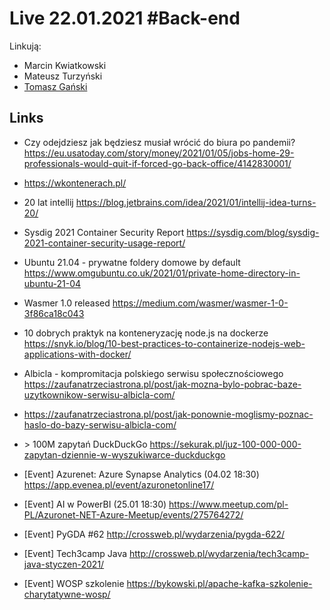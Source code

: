 # Live 22.01.2021 #Back-end

Linkują:

- Marcin Kwiatkowski
- Mateusz Turzyński
- [Tomasz Gański](https://www.linkedin.com/in/tomaszganski)

## Links

- Czy odejdziesz jak będziesz musiał wrócić do biura po pandemii?
  https://eu.usatoday.com/story/money/2021/01/05/jobs-home-29-professionals-would-quit-if-forced-go-back-office/4142830001/

- https://wkontenerach.pl/

- 20 lat intellij
  https://blog.jetbrains.com/idea/2021/01/intellij-idea-turns-20/

- Sysdig 2021 Container Security Report
  https://sysdig.com/blog/sysdig-2021-container-security-usage-report/

- Ubuntu 21.04 - prywatne foldery domowe by default
  https://www.omgubuntu.co.uk/2021/01/private-home-directory-in-ubuntu-21-04

- Wasmer 1.0 released
  https://medium.com/wasmer/wasmer-1-0-3f86ca18c043

- 10 dobrych praktyk na konteneryzację node.js na dockerze
  https://snyk.io/blog/10-best-practices-to-containerize-nodejs-web-applications-with-docker/

- Albicla - kompromitacja polskiego serwisu społecznościowego
  https://zaufanatrzeciastrona.pl/post/jak-mozna-bylo-pobrac-baze-uzytkownikow-serwisu-albicla-com/
- https://zaufanatrzeciastrona.pl/post/jak-ponownie-moglismy-poznac-haslo-do-bazy-serwisu-albicla-com/

- \> 100M zapytań DuckDuckGo
  https://sekurak.pl/juz-100-000-000-zapytan-dziennie-w-wyszukiwarce-duckduckgo

- [Event] Azurenet: Azure Synapse Analytics (04.02 18:30)
  https://app.evenea.pl/event/azuronetonline17/

- [Event] AI w PowerBI (25.01 18:30)
  https://www.meetup.com/pl-PL/Azuronet-NET-Azure-Meetup/events/275764272/

- [Event] PyGDA #62
  http://crossweb.pl/wydarzenia/pygda-622/

- [Event] Tech3camp Java
  http://crossweb.pl/wydarzenia/tech3camp-java-styczen-2021/

- [Event] WOSP szkolenie
  https://bykowski.pl/apache-kafka-szkolenie-charytatywne-wosp/
